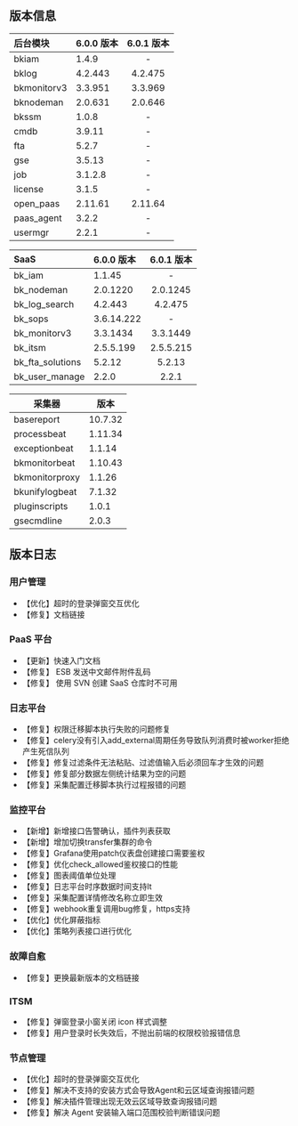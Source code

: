 ## 版本信息

| 后台模块    | 6.0.0 版本    | 6.0.1 版本|
| :----------- | :------- | :-------: |
| bkiam       | 1.4.9   | - |
| bklog       | 4.2.443 |4.2.475|
| bkmonitorv3 | 3.3.951 |3.3.969|
| bknodeman   | 2.0.631 |2.0.646|
| bkssm       | 1.0.8   |-|
| cmdb        | 3.9.11  |-|
| fta         | 5.2.7   |-|
| gse         | 3.5.13  |-|
| job         | 3.1.2.8 |-|
| license     | 3.1.5   |-|
| open_paas   | 2.11.61 |2.11.64|
| paas_agent  | 3.2.2   |-|
| usermgr     | 2.2.1   |-|

| SaaS             | 6.0.0 版本       | 6.0.1 版本     |
| :---------------- | :---------- | :----------: |
| bk_iam           | 1.1.45     |-|
| bk_nodeman       | 2.0.1220   |2.0.1245|
| bk_log_search    | 4.2.443    |4.2.475|
| bk_sops          | 3.6.14.222 |-|
| bk_monitorv3     | 3.3.1434   |3.3.1449|
| bk_itsm          | 2.5.5.199  |2.5.5.215|
| bk_fta_solutions | 5.2.12     |5.2.13|
| bk_user_manage   | 2.2.0      |2.2.1|

| 采集器         | 版本    |
| -------------- | ------- |
| basereport     | 10.7.32 |
| processbeat    | 1.11.34 |
| exceptionbeat  | 1.1.14  |
| bkmonitorbeat  | 1.10.43 |
| bkmonitorproxy | 1.1.26  |
| bkunifylogbeat | 7.1.32  |
| pluginscripts  | 1.0.1   |
| gsecmdline     | 2.0.3   |

## 版本日志
### 用户管理
- 【优化】超时的登录弹窗交互优化
- 【修复】文档链接

### PaaS 平台
- 【更新】快速入门文档
- 【修复】 ESB 发送中文邮件附件乱码
- 【修复】 使用 SVN 创建 SaaS 仓库时不可用

### 日志平台

- 【修复】权限迁移脚本执行失败的问题修复
- 【修复】celery没有引入add_external周期任务导致队列消费时被worker拒绝产生死信队列
- 【修复】修复过滤条件无法粘贴、过滤值输入后必须回车才生效的问题
- 【修复】修复部分数据左侧统计结果为空的问题
- 【修复】采集配置迁移脚本执行过程报错的问题

### 监控平台

- 【新增】新增接口告警确认，插件列表获取
- 【新增】增加切换transfer集群的命令
- 【修复】Grafana使用patch仪表盘创建接口需要鉴权
- 【修复】优化check_allowed鉴权接口的性能
- 【修复】图表阈值单位处理
- 【修复】日志平台时序数据时间支持lt
- 【修复】采集配置详情修改名称立即生效
- 【修复】webhook重复调用bug修复，https支持
- 【优化】优化屏蔽指标
- 【优化】策略列表接口进行优化

### 故障自愈
- 【修复】更换最新版本的文档链接

### ITSM
- 【修复】弹窗登录小窗关闭 icon 样式调整
- 【修复】用户登录时长失效后，不抛出前端的权限校验报错信息

### 节点管理
- 【优化】超时的登录弹窗交互优化
- 【修复】解决不支持的安装方式会导致Agent和云区域查询报错问题
- 【修复】解决插件管理出现无效云区域导致查询报错问题
- 【修复】解决 Agent 安装输入端口范围校验判断错误问题